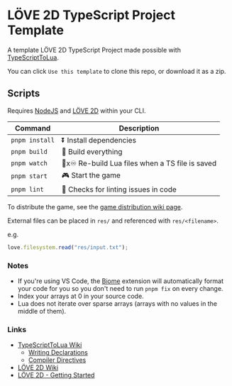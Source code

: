 # LÖVE 2D TypeScript Project Template

A template LÖVE 2D TypeScript Project made possible with [TypeScriptToLua](https://github.com/TypeScriptToLua/TypeScriptToLua).

You can click `Use this template` to clone this repo, or download it as a zip.

## Scripts

Requires [NodeJS](https://nodejs.org/en/download/) and [LÖVE 2D](https://love2d.org/) within your CLI.

| Command                | Description                                      |
| ---------------------- | ------------------------------------------------ |
| `pnpm install`         | ⏬ Install dependencies                          |
| `pnpm build`           | 🔨 Build everything                              |
| `pnpm watch`           | 🔨x♾ Re-build Lua files when a TS file is saved  |
| `pnpm start`           | 🎮 Start the game                                |
| `pnpm lint`            | 💄 Checks for linting issues in code              |

To distribute the game, see the [game distribution wiki page](https://love2d.org/wiki/Game_Distribution).

External files can be placed in `res/` and referenced with `res/<filename>`.

e.g.

```ts
love.filesystem.read("res/input.txt");
```

### Notes

- If you're using VS Code, the [Biome](https://marketplace.visualstudio.com/items?itemName=biomejs.biome) extension will automatically format your code for you so you don't need to run `pnpm fix` on every change.
- Index your arrays at 0 in your source code.
- Lua does not iterate over sparse arrays (arrays with no values in the middle of them).

### Links

- [TypeScriptToLua Wiki](https://github.com/TypeScriptToLua/TypeScriptToLua/wiki)
  - [Writing Declarations](https://github.com/TypeScriptToLua/TypeScriptToLua/wiki/Writing-Declarations)
  - [Compiler Directives](https://github.com/TypeScriptToLua/TypeScriptToLua/wiki/Compiler-Directives)
- [LÖVE 2D Wiki](https://love2d.org/wiki/Main_Page)
- [LÖVE 2D - Getting Started](https://love2d.org/wiki/Getting_Started)
